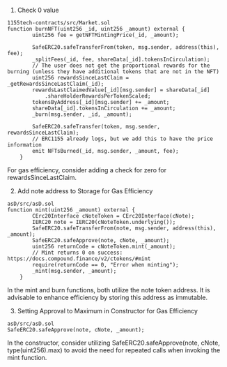 1. Check 0 value
```
1155tech-contracts/src/Market.sol
function burnNFT(uint256 _id, uint256 _amount) external {
        uint256 fee = getNFTMintingPrice(_id, _amount);

        SafeERC20.safeTransferFrom(token, msg.sender, address(this), fee);
        _splitFees(_id, fee, shareData[_id].tokensInCirculation);
        // The user does not get the proportional rewards for the burning (unless they have additional tokens that are not in the NFT)
        uint256 rewardsSinceLastClaim = _getRewardsSinceLastClaim(_id);
        rewardsLastClaimedValue[_id][msg.sender] = shareData[_id]
            .shareHolderRewardsPerTokenScaled;
        tokensByAddress[_id][msg.sender] += _amount;
        shareData[_id].tokensInCirculation += _amount;
        _burn(msg.sender, _id, _amount);

        SafeERC20.safeTransfer(token, msg.sender, rewardsSinceLastClaim);
        // ERC1155 already logs, but we add this to have the price information
        emit NFTsBurned(_id, msg.sender, _amount, fee);
    } 
```
For gas efficiency, consider adding a check for zero for rewardsSinceLastClaim.

2. Add note address to Storage for Gas Efficiency
```
asD/src/asD.sol
function mint(uint256 _amount) external {
        CErc20Interface cNoteToken = CErc20Interface(cNote);
        IERC20 note = IERC20(cNoteToken.underlying());
        SafeERC20.safeTransferFrom(note, msg.sender, address(this), _amount);
        SafeERC20.safeApprove(note, cNote, _amount);
        uint256 returnCode = cNoteToken.mint(_amount);
        // Mint returns 0 on success: https://docs.compound.finance/v2/ctokens/#mint
        require(returnCode == 0, "Error when minting");
        _mint(msg.sender, _amount);
    }
```
In the mint and burn functions, both utilize the note token address. It is advisable to enhance efficiency by storing this address as immutable.

3. Setting Approval to Maximum in Constructor for Gas Efficiency
```
asD/src/asD.sol
SafeERC20.safeApprove(note, cNote, _amount);
```
In the constructor, consider utilizing SafeERC20.safeApprove(note, cNote, type(uint256).max) to avoid the need for repeated calls when invoking the mint function.